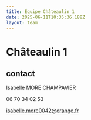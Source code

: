 ```yaml
---
title: Équipe Châteaulin 1
date: 2025-06-11T10:35:36.188Z
layout: team
---
```


# Châteaulin 1

## contact 

 Isabelle MORE CHAMPAVIER

 06 70 34 02 53

isabelle.more0042@orange.fr

